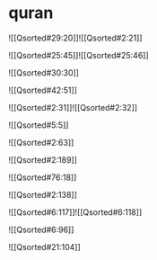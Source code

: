 
# quran

![[Qsorted#29:20]]![[Qsorted#2:21]]

![[Qsorted#25:45]]![[Qsorted#25:46]]

![[Qsorted#30:30]]

![[Qsorted#42:51]]

![[Qsorted#2:31]]![[Qsorted#2:32]]

![[Qsorted#5:5]]

![[Qsorted#2:63]]

![[Qsorted#2:189]]

![[Qsorted#76:18]]

![[Qsorted#2:138]]

![[Qsorted#6:117]]![[Qsorted#6:118]]

![[Qsorted#6:96]]

![[Qsorted#21:104]]

